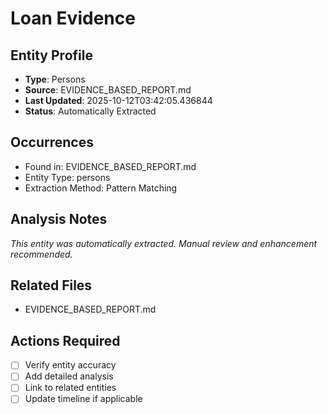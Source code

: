 # Loan Evidence

## Entity Profile
- **Type**: Persons
- **Source**: EVIDENCE_BASED_REPORT.md
- **Last Updated**: 2025-10-12T03:42:05.436844
- **Status**: Automatically Extracted

## Occurrences
- Found in: EVIDENCE_BASED_REPORT.md
- Entity Type: persons
- Extraction Method: Pattern Matching

## Analysis Notes
*This entity was automatically extracted. Manual review and enhancement recommended.*

## Related Files
- EVIDENCE_BASED_REPORT.md

## Actions Required
- [ ] Verify entity accuracy
- [ ] Add detailed analysis
- [ ] Link to related entities
- [ ] Update timeline if applicable
